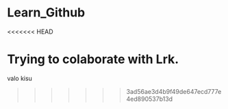 # Learn_Github
<<<<<<< HEAD

Trying to colaborate with Lrk.
=======
valo kisu
>>>>>>> 3ad56ae3d4b9f49de647ecd777e4ed890537b13d
